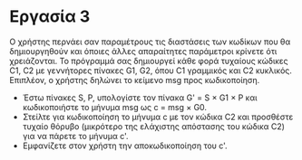 # Εργασία 3 
Ο χρήστης περνάει σαν παραμέτρους τις διαστάσεις των κωδίκων που θα δημιουργηθούν και όποιες άλλες απαραίτητες παράμετροι κρίνετε ότι χρειάζονται. 
Το πρόγραμμά σας δημιουργεί κάθε φορά τυχαίους κώδικες C1, C2 με γεννήτορες πίνακες G1, G2, όπου C1 γραμμικός και C2 κυκλικός. 
Επιπλέον, ο χρήστης δηλώνει το κείμενο msg προς κωδικοποίηση. 

+ Έστω πίνακες S, P, υπολογίστε τον πίνακα G' = S × G1 × P και κωδικοποιήστε το μήνυμα msg ως c = msg × G0.
+ Στείλτε για κωδικοποίηση το μήνυμα c με τον κώδικα C2 και προσθέστε τυχαίο θόρυβο (μικρότερο της ελάχιστης απόστασης του κώδικα C2) για να πάρετε το μήνυμα c'. 
+ Εμφανίζετε στον χρήστη την αποκωδικοποίηση του c'.